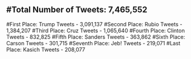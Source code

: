 #Total Number of Tweets: 7,465,552 
---
#First Place: Trump Tweets - 3,091,137
#Second Place: Rubio Tweets - 1,384,207
#Third Place: Cruz Tweets - 1,065,640
#Fourth Place: Clinton Tweets - 832,825
#Fifth Place: Sanders Tweets - 363,862
#Sixth Place: Carson Tweets - 301,715
#Seventh Place: Jeb! Tweets - 219,071
#Last Place: Kasich Tweets - 208,077
